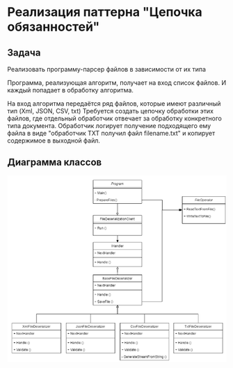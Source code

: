# Реализация паттерна "Цепочка обязанностей"

## Задача

Реализовать программу-парсер файлов в зависимости от их типа

Программа, реализующая алгоритм, получает на вход список файлов. И каждый попадает в обработку алгоритма.

На вход алгоритма передаётся ряд файлов, которые имеют различный тип (Xml, JSON, CSV, txt) Требуется создать цепочку обработки этих файлов, где отдельный обработчик отвечает за обработку конкретного типа документа. Обработчик логирует получение подходящего ему файла в виде "обработчик TXT получил файл filename.txt" и копирует содержимое в выходной файл.

## Диаграмма классов

![Диаграмма классов](https://raw.githubusercontent.com/TimeToRave/ChainOfResponsibilityPattern/main/ClassDiagram.png)
